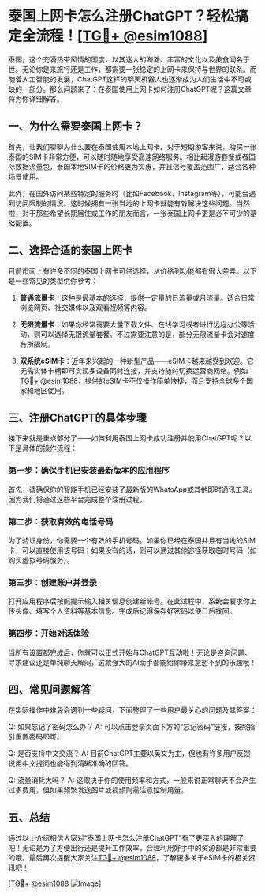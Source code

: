 # 泰国上网卡怎么注册ChatGPT？轻松搞定全流程！[[TG💪+ @esim1088](https://t.me/s/esim1088)]

泰国，这个充满热带风情的国度，以其迷人的海滩、丰富的文化以及美食闻名于世。无论你是来旅行还是工作，都需要一张稳定的上网卡来保持与世界的联系。而随着人工智能的发展，ChatGPT这样的聊天机器人也逐渐成为人们生活中不可或缺的一部分。那么问题来了：在泰国使用上网卡如何注册ChatGPT呢？这篇文章将为你详细解答。

## 一、为什么需要泰国上网卡？

首先，让我们聊聊为什么要在泰国使用本地上网卡。对于短期游客来说，购买一张泰国的SIM卡非常方便，可以随时随地享受高速网络服务。相比起漫游套餐或者国际数据流量包，泰国本地SIM卡的价格更为实惠，并且信号覆盖范围广，适合各种场景使用。

此外，在国外访问某些特定的服务时（比如Facebook、Instagram等），可能会遇到访问限制的情况。这时候拥有一张当地的上网卡就能有效解决这些问题。当然啦，对于那些希望长期居住或工作的朋友而言，一张泰国上网卡更是必不可少的基础配置。

## 二、选择合适的泰国上网卡

目前市面上有许多不同的泰国上网卡可供选择，从价格到功能都有很大差异。以下是一些常见的类型供你参考：

1. **普通流量卡**：这种是最基本的选择，提供一定量的日流量或月流量。适合日常浏览网页、社交媒体以及观看视频等内容。
   
2. **无限流量卡**：如果你经常需要大量下载文件、在线学习或者进行远程办公等活动，则可以选择无限流量套餐。不过需要注意的是，部分无限流量卡会对速度有所限制。

3. **双系统eSIM卡**：近年来兴起的一种新型产品——eSIM卡越来越受到欢迎。它无需实体卡槽即可实现多设备同时连接，并支持随时切换运营商网络。例如[TG💪+ @esim1088](https://t.me/s/esim1088)，提供的eSIM卡不仅操作简单快捷，而且支持全球多个国家和地区使用。

## 三、注册ChatGPT的具体步骤

接下来就是重点部分了——如何利用泰国上网卡成功注册并使用ChatGPT呢？以下是具体的操作流程：

### 第一步：确保手机已安装最新版本的应用程序

首先，请确保你的智能手机已经安装了最新版的WhatsApp或其他即时通讯工具。因为我们将通过这些平台完成整个注册过程。

### 第二步：获取有效的电话号码

为了验证身份，你需要一个有效的手机号码。如果你已经在泰国并且有当地的SIM卡，可以直接使用该号码；如果没有的话，则可以通过其他途径获取临时号码（如购买虚拟号码服务）。

### 第三步：创建账户并登录

打开应用程序后按照提示输入相关信息创建新账号。在此过程中，系统会要求你上传头像、填写个人资料等基本信息。完成后记得保存好密码以便日后找回。

### 第四步：开始对话体验

当所有设置都完成后，你就可以正式开始与ChatGPT互动啦！无论是咨询问题、寻求建议还是单纯聊天解闷，这款强大的AI助手都能给你带来意想不到的乐趣哦！

## 四、常见问题解答

在实际操作中难免会遇到一些疑问，下面整理了一些用户最关心的问题及其答案：

Q: 如果忘记了密码怎么办？
A: 可以点击登录页面下方的“忘记密码”链接，按照指引重置密码即可。

Q: 是否支持中文交流？
A: 目前ChatGPT主要以英文为主，但也有许多用户反馈说用中文提问也能得到清晰准确的回答。

Q: 流量消耗大吗？
A: 这取决于你的使用频率和方式，一般来说正常聊天不会产生过多费用，但如果频繁发送图片或视频则需注意控制用量。

## 五、总结

通过以上介绍相信大家对“泰国上网卡怎么注册ChatGPT”有了更深入的理解了吧！无论是为了方便出行还是提升工作效率，合理利用好手中的资源都是非常重要的哦。最后再次提醒大家关注[TG💪+ @esim1088](https://t.me/s/esim1088)，了解更多关于eSIM卡的相关资讯吧！

[[TG💪+ @esim1088](https://t.me/s/esim1088) ![Image](https://i.postimg.cc/4NQfJmqS/Snipaste-2025-05-13-00-14-12.png)]